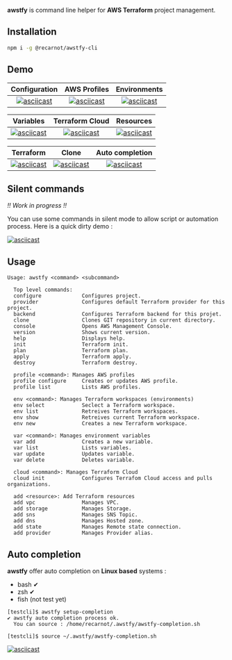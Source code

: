 **awstfy** is command line helper for **AWS Terraform** project management.



## Installation

```bash
npm i -g @recarnot/awstfy-cli
```



## Demo

|                        Configuration                         |                         AWS Profiles                         |                         Environments                         |
| :----------------------------------------------------------: | :----------------------------------------------------------: | :----------------------------------------------------------: |
| [![asciicast](https://asciinema.org/a/PFL9Qp0c2lH7BApzw6YZ6f67h.svg)](https://asciinema.org/a/PFL9Qp0c2lH7BApzw6YZ6f67h) | [![asciicast](https://asciinema.org/a/BpqLgzswgv3Y0wgYwxjJlZBHt.svg)](https://asciinema.org/a/BpqLgzswgv3Y0wgYwxjJlZBHt) | [![asciicast](https://asciinema.org/a/1l3V0rln48K0nerLJyGBvBbVm.svg)](https://asciinema.org/a/1l3V0rln48K0nerLJyGBvBbVm) |

|                          Variables                           |                       Terraform Cloud                        |                          Resources                           |
| :----------------------------------------------------------: | :----------------------------------------------------------: | :----------------------------------------------------------: |
| [![asciicast](https://asciinema.org/a/gFfwOqHwb8NSOqThWznA9BBTT.svg)](https://asciinema.org/a/gFfwOqHwb8NSOqThWznA9BBTT) | [![asciicast](https://asciinema.org/a/wsSSxz5lV5NN1zjg7p5a5nzKH.svg)](https://asciinema.org/a/wsSSxz5lV5NN1zjg7p5a5nzKH) | [![asciicast](https://asciinema.org/a/JSVQgNAGZpMC8YNOEYGR4XMkr.svg)](https://asciinema.org/a/JSVQgNAGZpMC8YNOEYGR4XMkr) |

|                          Terraform                           |                            Clone                             |                       Auto completion                        |
| :----------------------------------------------------------: | :----------------------------------------------------------: | :----------------------------------------------------------: |
| [![asciicast](https://asciinema.org/a/pahLoggmpTs8MfylQYH1jIK4P.svg)](https://asciinema.org/a/pahLoggmpTs8MfylQYH1jIK4P) | [![asciicast](https://asciinema.org/a/exqxxSHqxnlkgHRevNDAyjWV3.svg)](https://asciinema.org/a/exqxxSHqxnlkgHRevNDAyjWV3) | [![asciicast](https://asciinema.org/a/s82jWFDhz1AQhz6Ee0YAbOpGo.svg)](https://asciinema.org/a/s82jWFDhz1AQhz6Ee0YAbOpGo) |



## Silent commands

*!! Work in progress !!*

You can use some commands in silent mode to allow script or automation process. Here is a quick dirty demo :

[![asciicast](https://asciinema.org/a/lSm8He8g7m5Bpz1INJiLnhpf8.svg)](https://asciinema.org/a/lSm8He8g7m5Bpz1INJiLnhpf8) 



## Usage

```
Usage: awstfy <command> <subcommand>

  Top level commands:  
  configure             Configures project.
  provider              Configures default Terraform provider for this project.
  backend               Configures Terraform backend for this projet.
  clone                 Clones GIT repository in current directory.
  console               Opens AWS Management Console.
  version               Shows current version.
  help                  Displays help.
  init                  Terraform init.
  plan                  Terraform plan.
  apply                 Terraform apply.
  destroy               Terraform destroy.
                       
  profile <command>: Manages AWS profiles
  profile configure     Creates or updates AWS profile.
  profile list          Lists AWS profiles.
                       
  env <command>: Manages Terraform workspaces (environments)
  env select            Seclect a Terraform workspace.
  env list              Retreives Terraform workspaces.
  env show              Retreives current Terraform workspace.
  env new               Creates a new Terraform workspace.
                       
  var <command>: Manages environment variables
  var add               Creates a new variable.
  var list              Lists variables.
  var update            Updates variable.
  var delete            Deletes variable.
                       
  cloud <command>: Manages Terraform Cloud
  cloud init            Configures Terrafom Cloud access and pulls organizations.
                       
  add <resource>: Add Terraform resources
  add vpc               Manages VPC.
  add storage           Manages Storage.
  add sns		        Manages SNS Topic.
  add dns               Manages Hosted zone.
  add state             Manages Remote state connection.
  add provider          Manages Provider alias.
```



## Auto completion

**awstfy** offer auto completion on **Linux based** systems : 

- bash ✔
- zsh ✔
- fish (not test yet)

```
[testcli]$ awstfy setup-completion                         
✔ awstfy auto completion process ok.                                     
  You can source : /home/recarnot/.awstfy/awstfy-completion.sh             

[testcli]$ source ~/.awstfy/awstfy-completion.sh 
```

[![asciicast](https://asciinema.org/a/s82jWFDhz1AQhz6Ee0YAbOpGo.svg)](https://asciinema.org/a/s82jWFDhz1AQhz6Ee0YAbOpGo)